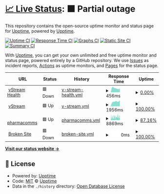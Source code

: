 # [📈 Live Status](https://upptime.github.io/upptime): <!--live status--> **🟧 Partial outage**

This repository contains the open-source uptime monitor and status page for [Upptime](https://upptime.js.org), powered by [Upptime](https://github.com/upptime/upptime).

[![Uptime CI](https://github.com/koj-co/upptime/workflows/Uptime%20CI/badge.svg)](https://github.com/koj-co/upptime/actions?query=workflow%3A%22Uptime+CI%22)
[![Response Time CI](https://github.com/koj-co/upptime/workflows/Response%20Time%20CI/badge.svg)](https://github.com/koj-co/upptime/actions?query=workflow%3A%22Response+Time+CI%22)
[![Graphs CI](https://github.com/koj-co/upptime/workflows/Graphs%20CI/badge.svg)](https://github.com/koj-co/upptime/actions?query=workflow%3A%22Graphs+CI%22)
[![Static Site CI](https://github.com/koj-co/upptime/workflows/Static%20Site%20CI/badge.svg)](https://github.com/koj-co/upptime/actions?query=workflow%3A%22Static+Site+CI%22)
[![Summary CI](https://github.com/koj-co/upptime/workflows/Summary%20CI/badge.svg)](https://github.com/koj-co/upptime/actions?query=workflow%3A%22Summary+CI%22)

With [Upptime](https://upptime.js.org), you can get your own unlimited and free uptime monitor and status page, powered entirely by a GitHub repository. We use [Issues](https://github.com/upptime/upptime/issues) as incident reports, [Actions](https://github.com/andrespitt/uptime/actions) as uptime monitors, and [Pages](https://upptime.github.io/upptime) for the status page.

<!--start: status pages-->
<!-- This summary is generated by Upptime (https://github.com/upptime/upptime) -->
<!-- Do not edit this manually, your changes will be overwritten -->
<!-- prettier-ignore -->
| URL | Status | History | Response Time | Uptime |
| --- | ------ | ------- | ------------- | ------ |
| <img alt="" src="https://icons.duckduckgo.com/ip3/vstreamhealth.com.ico" height="13"> [vStream Health](https://vstreamhealth.com/) | 🟥 Down | [v-stream-health.yml](https://github.com/andrespitt/uptime/commits/HEAD/history/v-stream-health.yml) | <details><summary><img alt="Response time graph" src="./graphs/v-stream-health/response-time-week.png" height="20"> 456ms</summary><br><a href="https://andrespitt.github.io/uptime/history/v-stream-health"><img alt="Response time 1608" src="https://img.shields.io/endpoint?url=https%3A%2F%2Fraw.githubusercontent.com%2Fandrespitt%2Fuptime%2FHEAD%2Fapi%2Fv-stream-health%2Fresponse-time.json"></a><br><a href="https://andrespitt.github.io/uptime/history/v-stream-health"><img alt="24-hour response time 0" src="https://img.shields.io/endpoint?url=https%3A%2F%2Fraw.githubusercontent.com%2Fandrespitt%2Fuptime%2FHEAD%2Fapi%2Fv-stream-health%2Fresponse-time-day.json"></a><br><a href="https://andrespitt.github.io/uptime/history/v-stream-health"><img alt="7-day response time 456" src="https://img.shields.io/endpoint?url=https%3A%2F%2Fraw.githubusercontent.com%2Fandrespitt%2Fuptime%2FHEAD%2Fapi%2Fv-stream-health%2Fresponse-time-week.json"></a><br><a href="https://andrespitt.github.io/uptime/history/v-stream-health"><img alt="30-day response time 1087" src="https://img.shields.io/endpoint?url=https%3A%2F%2Fraw.githubusercontent.com%2Fandrespitt%2Fuptime%2FHEAD%2Fapi%2Fv-stream-health%2Fresponse-time-month.json"></a><br><a href="https://andrespitt.github.io/uptime/history/v-stream-health"><img alt="1-year response time 1589" src="https://img.shields.io/endpoint?url=https%3A%2F%2Fraw.githubusercontent.com%2Fandrespitt%2Fuptime%2FHEAD%2Fapi%2Fv-stream-health%2Fresponse-time-year.json"></a></details> | <details><summary><a href="https://andrespitt.github.io/uptime/history/v-stream-health">0.00%</a></summary><a href="https://andrespitt.github.io/uptime/history/v-stream-health"><img alt="All-time uptime 98.24%" src="https://img.shields.io/endpoint?url=https%3A%2F%2Fraw.githubusercontent.com%2Fandrespitt%2Fuptime%2FHEAD%2Fapi%2Fv-stream-health%2Fuptime.json"></a><br><a href="https://andrespitt.github.io/uptime/history/v-stream-health"><img alt="24-hour uptime 0.00%" src="https://img.shields.io/endpoint?url=https%3A%2F%2Fraw.githubusercontent.com%2Fandrespitt%2Fuptime%2FHEAD%2Fapi%2Fv-stream-health%2Fuptime-day.json"></a><br><a href="https://andrespitt.github.io/uptime/history/v-stream-health"><img alt="7-day uptime 0.00%" src="https://img.shields.io/endpoint?url=https%3A%2F%2Fraw.githubusercontent.com%2Fandrespitt%2Fuptime%2FHEAD%2Fapi%2Fv-stream-health%2Fuptime-week.json"></a><br><a href="https://andrespitt.github.io/uptime/history/v-stream-health"><img alt="30-day uptime 65.49%" src="https://img.shields.io/endpoint?url=https%3A%2F%2Fraw.githubusercontent.com%2Fandrespitt%2Fuptime%2FHEAD%2Fapi%2Fv-stream-health%2Fuptime-month.json"></a><br><a href="https://andrespitt.github.io/uptime/history/v-stream-health"><img alt="1-year uptime 94.30%" src="https://img.shields.io/endpoint?url=https%3A%2F%2Fraw.githubusercontent.com%2Fandrespitt%2Fuptime%2FHEAD%2Fapi%2Fv-stream-health%2Fuptime-year.json"></a></details>
| <img alt="" src="https://icons.duckduckgo.com/ip3/vstream.ie.ico" height="13"> [vStream](https://vstream.ie) | 🟩 Up | [v-stream.yml](https://github.com/andrespitt/uptime/commits/HEAD/history/v-stream.yml) | <details><summary><img alt="Response time graph" src="./graphs/v-stream/response-time-week.png" height="20"> 1956ms</summary><br><a href="https://andrespitt.github.io/uptime/history/v-stream"><img alt="Response time 1377" src="https://img.shields.io/endpoint?url=https%3A%2F%2Fraw.githubusercontent.com%2Fandrespitt%2Fuptime%2FHEAD%2Fapi%2Fv-stream%2Fresponse-time.json"></a><br><a href="https://andrespitt.github.io/uptime/history/v-stream"><img alt="24-hour response time 0" src="https://img.shields.io/endpoint?url=https%3A%2F%2Fraw.githubusercontent.com%2Fandrespitt%2Fuptime%2FHEAD%2Fapi%2Fv-stream%2Fresponse-time-day.json"></a><br><a href="https://andrespitt.github.io/uptime/history/v-stream"><img alt="7-day response time 1956" src="https://img.shields.io/endpoint?url=https%3A%2F%2Fraw.githubusercontent.com%2Fandrespitt%2Fuptime%2FHEAD%2Fapi%2Fv-stream%2Fresponse-time-week.json"></a><br><a href="https://andrespitt.github.io/uptime/history/v-stream"><img alt="30-day response time 2123" src="https://img.shields.io/endpoint?url=https%3A%2F%2Fraw.githubusercontent.com%2Fandrespitt%2Fuptime%2FHEAD%2Fapi%2Fv-stream%2Fresponse-time-month.json"></a><br><a href="https://andrespitt.github.io/uptime/history/v-stream"><img alt="1-year response time 1397" src="https://img.shields.io/endpoint?url=https%3A%2F%2Fraw.githubusercontent.com%2Fandrespitt%2Fuptime%2FHEAD%2Fapi%2Fv-stream%2Fresponse-time-year.json"></a></details> | <details><summary><a href="https://andrespitt.github.io/uptime/history/v-stream">100.00%</a></summary><a href="https://andrespitt.github.io/uptime/history/v-stream"><img alt="All-time uptime 99.88%" src="https://img.shields.io/endpoint?url=https%3A%2F%2Fraw.githubusercontent.com%2Fandrespitt%2Fuptime%2FHEAD%2Fapi%2Fv-stream%2Fuptime.json"></a><br><a href="https://andrespitt.github.io/uptime/history/v-stream"><img alt="24-hour uptime 100.00%" src="https://img.shields.io/endpoint?url=https%3A%2F%2Fraw.githubusercontent.com%2Fandrespitt%2Fuptime%2FHEAD%2Fapi%2Fv-stream%2Fuptime-day.json"></a><br><a href="https://andrespitt.github.io/uptime/history/v-stream"><img alt="7-day uptime 100.00%" src="https://img.shields.io/endpoint?url=https%3A%2F%2Fraw.githubusercontent.com%2Fandrespitt%2Fuptime%2FHEAD%2Fapi%2Fv-stream%2Fuptime-week.json"></a><br><a href="https://andrespitt.github.io/uptime/history/v-stream"><img alt="30-day uptime 99.88%" src="https://img.shields.io/endpoint?url=https%3A%2F%2Fraw.githubusercontent.com%2Fandrespitt%2Fuptime%2FHEAD%2Fapi%2Fv-stream%2Fuptime-month.json"></a><br><a href="https://andrespitt.github.io/uptime/history/v-stream"><img alt="1-year uptime 99.73%" src="https://img.shields.io/endpoint?url=https%3A%2F%2Fraw.githubusercontent.com%2Fandrespitt%2Fuptime%2FHEAD%2Fapi%2Fv-stream%2Fuptime-year.json"></a></details>
| <img alt="" src="https://icons.duckduckgo.com/ip3/pharmacomms.tv.ico" height="13"> [pharmacomms](https://pharmacomms.tv/) | 🟩 Up | [pharmacomms.yml](https://github.com/andrespitt/uptime/commits/HEAD/history/pharmacomms.yml) | <details><summary><img alt="Response time graph" src="./graphs/pharmacomms/response-time-week.png" height="20"> 8869ms</summary><br><a href="https://andrespitt.github.io/uptime/history/pharmacomms"><img alt="Response time 5798" src="https://img.shields.io/endpoint?url=https%3A%2F%2Fraw.githubusercontent.com%2Fandrespitt%2Fuptime%2FHEAD%2Fapi%2Fpharmacomms%2Fresponse-time.json"></a><br><a href="https://andrespitt.github.io/uptime/history/pharmacomms"><img alt="24-hour response time 9779" src="https://img.shields.io/endpoint?url=https%3A%2F%2Fraw.githubusercontent.com%2Fandrespitt%2Fuptime%2FHEAD%2Fapi%2Fpharmacomms%2Fresponse-time-day.json"></a><br><a href="https://andrespitt.github.io/uptime/history/pharmacomms"><img alt="7-day response time 8869" src="https://img.shields.io/endpoint?url=https%3A%2F%2Fraw.githubusercontent.com%2Fandrespitt%2Fuptime%2FHEAD%2Fapi%2Fpharmacomms%2Fresponse-time-week.json"></a><br><a href="https://andrespitt.github.io/uptime/history/pharmacomms"><img alt="30-day response time 8187" src="https://img.shields.io/endpoint?url=https%3A%2F%2Fraw.githubusercontent.com%2Fandrespitt%2Fuptime%2FHEAD%2Fapi%2Fpharmacomms%2Fresponse-time-month.json"></a><br><a href="https://andrespitt.github.io/uptime/history/pharmacomms"><img alt="1-year response time 6085" src="https://img.shields.io/endpoint?url=https%3A%2F%2Fraw.githubusercontent.com%2Fandrespitt%2Fuptime%2FHEAD%2Fapi%2Fpharmacomms%2Fresponse-time-year.json"></a></details> | <details><summary><a href="https://andrespitt.github.io/uptime/history/pharmacomms">87.16%</a></summary><a href="https://andrespitt.github.io/uptime/history/pharmacomms"><img alt="All-time uptime 99.85%" src="https://img.shields.io/endpoint?url=https%3A%2F%2Fraw.githubusercontent.com%2Fandrespitt%2Fuptime%2FHEAD%2Fapi%2Fpharmacomms%2Fuptime.json"></a><br><a href="https://andrespitt.github.io/uptime/history/pharmacomms"><img alt="24-hour uptime 74.06%" src="https://img.shields.io/endpoint?url=https%3A%2F%2Fraw.githubusercontent.com%2Fandrespitt%2Fuptime%2FHEAD%2Fapi%2Fpharmacomms%2Fuptime-day.json"></a><br><a href="https://andrespitt.github.io/uptime/history/pharmacomms"><img alt="7-day uptime 87.16%" src="https://img.shields.io/endpoint?url=https%3A%2F%2Fraw.githubusercontent.com%2Fandrespitt%2Fuptime%2FHEAD%2Fapi%2Fpharmacomms%2Fuptime-week.json"></a><br><a href="https://andrespitt.github.io/uptime/history/pharmacomms"><img alt="30-day uptime 93.95%" src="https://img.shields.io/endpoint?url=https%3A%2F%2Fraw.githubusercontent.com%2Fandrespitt%2Fuptime%2FHEAD%2Fapi%2Fpharmacomms%2Fuptime-month.json"></a><br><a href="https://andrespitt.github.io/uptime/history/pharmacomms"><img alt="1-year uptime 99.50%" src="https://img.shields.io/endpoint?url=https%3A%2F%2Fraw.githubusercontent.com%2Fandrespitt%2Fuptime%2FHEAD%2Fapi%2Fpharmacomms%2Fuptime-year.json"></a></details>
| <img alt="" src="https://icons.duckduckgo.com/ip3/thissitedoesnotexist.com.ico" height="13"> [Broken Site](https://thissitedoesnotexist.com) | 🟥 Down | [broken-site.yml](https://github.com/andrespitt/uptime/commits/HEAD/history/broken-site.yml) | <details><summary><img alt="Response time graph" src="./graphs/broken-site/response-time-week.png" height="20"> 0ms</summary><br><a href="https://andrespitt.github.io/uptime/history/broken-site"><img alt="Response time 0" src="https://img.shields.io/endpoint?url=https%3A%2F%2Fraw.githubusercontent.com%2Fandrespitt%2Fuptime%2FHEAD%2Fapi%2Fbroken-site%2Fresponse-time.json"></a><br><a href="https://andrespitt.github.io/uptime/history/broken-site"><img alt="24-hour response time 0" src="https://img.shields.io/endpoint?url=https%3A%2F%2Fraw.githubusercontent.com%2Fandrespitt%2Fuptime%2FHEAD%2Fapi%2Fbroken-site%2Fresponse-time-day.json"></a><br><a href="https://andrespitt.github.io/uptime/history/broken-site"><img alt="7-day response time 0" src="https://img.shields.io/endpoint?url=https%3A%2F%2Fraw.githubusercontent.com%2Fandrespitt%2Fuptime%2FHEAD%2Fapi%2Fbroken-site%2Fresponse-time-week.json"></a><br><a href="https://andrespitt.github.io/uptime/history/broken-site"><img alt="30-day response time 0" src="https://img.shields.io/endpoint?url=https%3A%2F%2Fraw.githubusercontent.com%2Fandrespitt%2Fuptime%2FHEAD%2Fapi%2Fbroken-site%2Fresponse-time-month.json"></a><br><a href="https://andrespitt.github.io/uptime/history/broken-site"><img alt="1-year response time 0" src="https://img.shields.io/endpoint?url=https%3A%2F%2Fraw.githubusercontent.com%2Fandrespitt%2Fuptime%2FHEAD%2Fapi%2Fbroken-site%2Fresponse-time-year.json"></a></details> | <details><summary><a href="https://andrespitt.github.io/uptime/history/broken-site">100.00%</a></summary><a href="https://andrespitt.github.io/uptime/history/broken-site"><img alt="All-time uptime 100.00%" src="https://img.shields.io/endpoint?url=https%3A%2F%2Fraw.githubusercontent.com%2Fandrespitt%2Fuptime%2FHEAD%2Fapi%2Fbroken-site%2Fuptime.json"></a><br><a href="https://andrespitt.github.io/uptime/history/broken-site"><img alt="24-hour uptime 100.00%" src="https://img.shields.io/endpoint?url=https%3A%2F%2Fraw.githubusercontent.com%2Fandrespitt%2Fuptime%2FHEAD%2Fapi%2Fbroken-site%2Fuptime-day.json"></a><br><a href="https://andrespitt.github.io/uptime/history/broken-site"><img alt="7-day uptime 100.00%" src="https://img.shields.io/endpoint?url=https%3A%2F%2Fraw.githubusercontent.com%2Fandrespitt%2Fuptime%2FHEAD%2Fapi%2Fbroken-site%2Fuptime-week.json"></a><br><a href="https://andrespitt.github.io/uptime/history/broken-site"><img alt="30-day uptime 100.00%" src="https://img.shields.io/endpoint?url=https%3A%2F%2Fraw.githubusercontent.com%2Fandrespitt%2Fuptime%2FHEAD%2Fapi%2Fbroken-site%2Fuptime-month.json"></a><br><a href="https://andrespitt.github.io/uptime/history/broken-site"><img alt="1-year uptime 100.00%" src="https://img.shields.io/endpoint?url=https%3A%2F%2Fraw.githubusercontent.com%2Fandrespitt%2Fuptime%2FHEAD%2Fapi%2Fbroken-site%2Fuptime-year.json"></a></details>

<!--end: status pages-->

[**Visit our status website →**](https://upptime.github.io/upptime)

## 📄 License

- Powered by: [Upptime](https://github.com/upptime/upptime)
- Code: [MIT](./LICENSE) © [Upptime](https://upptime.js.org)
- Data in the `./history` directory: [Open Database License](https://opendatacommons.org/licenses/odbl/1-0/)
